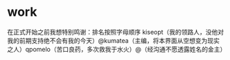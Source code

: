 # work
在正式开始之前我想特别鸣谢：排名按照字母顺序
kiseopt（我的领路人，没他对我的前期支持绝不会有我的今天）@kumatea（主编，将本界面从空想变为现实之人）qpomelo（苦口良药，多次救我于水火）@（经沟通不愿透露姓名的金主）
